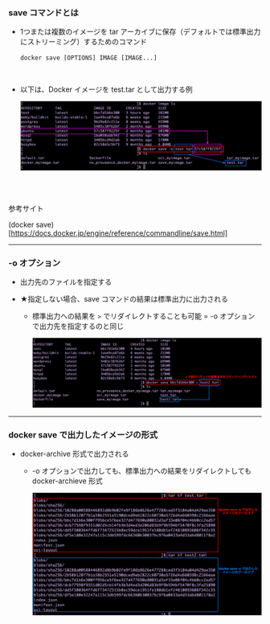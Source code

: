 ### save コマンドとは

- 1つまたは複数のイメージを tar アーカイブに保存（デフォルトでは標準出力にストリーミング）するためのコマンド

    ```docker
    docker save [OPTIONS] IMAGE [IMAGE...]
    ```

<br>

- 以下は、Docker イメージを test.tar として出力する例

    <img src="./img/Docker-Save_1.svg" />

<br>
<br>

参考サイト

(docker save)[https://docs.docker.jp/engine/reference/commandline/save.html]

---

### -o オプション

- 出力先のファイルを指定する

- ★指定しない場合、save コマンドの結果は標準出力に出力される

    - 標準出力への結果を `>` でリダイレクトすることも可能 = -o オプションで出力先を指定するのと同じ

        <img src="./img/Docker-Save_2.svg" />

---

### docker save で出力したイメージの形式

- docker-archive 形式で出力される

    - -o オプションで出力しても、標準出力への結果をリダイレクトしても docker-archieve 形式

        <img src="./img/Docker-Save_3.svg" />